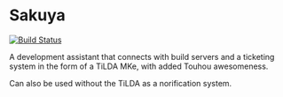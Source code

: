 Sakuya
======

[![Build Status](https://travis-ci.org/DanNixon/Sakuya.svg?branch=master)](https://travis-ci.org/DanNixon/Sakuya)

A development assistant that connects with build servers and a ticketing system in the form of a TiLDA MKe, with added Touhou awesomeness.

Can also be used without the TiLDA as a norification system.
